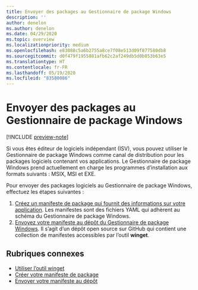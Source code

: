 ```yaml
---
title: Envoyer des packages au Gestionnaire de package Windows
description: ''
author: denelon
ms.author: denelon
ms.date: 04/29/2020
ms.topic: overview
ms.localizationpriority: medium
ms.openlocfilehash: e83088c5a6b2755a8ce7f08e513d09f877580db8
ms.sourcegitcommit: d0f479f1955881afb62c2af249db5d0b053b63e5
ms.translationtype: HT
ms.contentlocale: fr-FR
ms.lasthandoff: 05/19/2020
ms.locfileid: "83580086"
---
```

# <a name="submit-packages-to-windows-package-manager"></a>Envoyer des packages au Gestionnaire de package Windows

[!INCLUDE [preview-note](../../includes/package-manager-preview.md)]

Si vous êtes éditeur de logiciels indépendant (ISV), vous pouvez utiliser le Gestionnaire de package Windows comme canal de distribution pour les packages logiciels contenant vos applications. Le Gestionnaire de package Windows prend actuellement en charge les programmes d’installation aux formats suivants : MSIX, MSI et EXE.

Pour envoyer des packages logiciels au Gestionnaire de package Windows, effectuez les étapes suivantes :

1. [Créez un manifeste de package qui fournit des informations sur votre application](manifest.md). Les manifestes sont des fichiers YAML qui adhèrent au schéma du Gestionnaire de package Windows.
2. [Envoyez votre manifeste au dépôt du Gestionnaire de package Windows](repository.md). Il s’agit d’un dépôt open source sur GitHub qui contient une collection de manifestes accessibles par l’outil **winget**.

## <a name="related-topics"></a>Rubriques connexes

* [Utiliser l’outil winget](../winget/index.md)
* [Créer votre manifeste de package](manifest.md)
* [Envoyer votre manifeste au dépôt](repository.md)